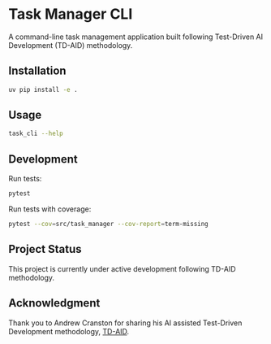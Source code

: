 # Task Manager CLI

A command-line task management application built following Test-Driven AI Development (TD-AID) methodology.

## Installation

```bash
uv pip install -e .
```

## Usage

```bash
task_cli --help
```

## Development

Run tests:
```bash
pytest
```

Run tests with coverage:
```bash
pytest --cov=src/task_manager --cov-report=term-missing
```

## Project Status

This project is currently under active development following TD-AID methodology.

## Acknowledgment

Thank you to Andrew Cranston for sharing his AI assisted Test-Driven Development methodology, [TD-AID](https://andrewjcode.substack.com/p/ai-is-writing-terrible-code).
